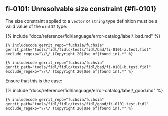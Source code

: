## fi-0101: Unresolvable size constraint {#fi-0101}

The size constraint applied to a `vector` or `string` type definition must be a
valid value of the `uint32` type:

{% include "docs/reference/fidl/language/error-catalog/label/_bad.md" %}

```fidl
{% includecode gerrit_repo="fuchsia/fuchsia" gerrit_path="tools/fidl/fidlc/tests/fidl/bad/fi-0101-a.test.fidl" exclude_regexp="\/\/ (Copyright 20|Use of|found in).*" %}
```

```fidl
{% includecode gerrit_repo="fuchsia/fuchsia" gerrit_path="tools/fidl/fidlc/tests/fidl/bad/fi-0101-b.test.fidl" exclude_regexp="\/\/ (Copyright 20|Use of|found in).*" %}
```

Ensure that this is the case:

{% include "docs/reference/fidl/language/error-catalog/label/_good.md" %}

```fidl
{% includecode gerrit_repo="fuchsia/fuchsia" gerrit_path="tools/fidl/fidlc/tests/fidl/good/fi-0101.test.fidl" exclude_regexp="\/\/ (Copyright 20|Use of|found in).*" %}
```
